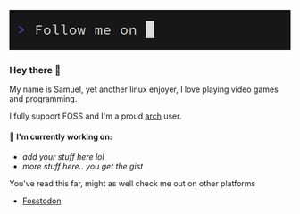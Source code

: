 ![Plug](src/plug.gif)

### Hey there :wave:

My name is Samuel, yet another linux enjoyer, I love playing video games and programming.

I fully support FOSS and I'm a proud [arch](https://archlinux.org) user.

#### 👷 I'm currently working on:
- _add your stuff here lol_
- _more stuff here.. you get the gist_

You've read this far, might as well check me out on other platforms
- [Fosstodon](https://libremercs.dev/@samuel)
